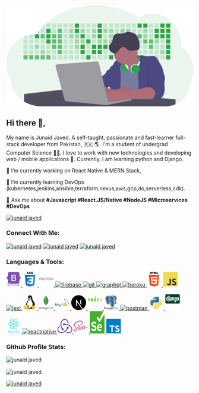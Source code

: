 ![](https://github.com/junaid-home/junaid-home/blob/main/illustration.svg)

## Hi there 👋,
 My name is Junaid Javed. A self-taught, passionate and fast-learner full-stack developer from Pakistan, 🇵🇰 🌎. I'm a student of undergrad Computer Science 👨‍🎓. I love to work with new technologies and developing web / mobile applications 🔭. Currently, I am learning python and Django.

🚀 I’m currently working on React Native & MERN Stack,

🌱 I’m currently learning DevOps (kubernetes,jenkins,ansible,terraform,nexus,aws,gcp,do,serverless,cdk).

💬 Ask me about **#Javascript #React.JS/Native #NodeJS #Microservices #DevOps**

<p align="left">
 <a href="https://twitter.com/junaid_home" target="blank"><img src="https://img.shields.io/twitter/follow/junaid_home?logo=twitter&style=for-the-badge" alt="junaid javed" /></a>
</p>

### Connect With Me:
<p align="left">
  <a href="https://junaid-home.github.io" target="blank"><img align="center" src="https://raw.githubusercontent.com/rahuldkjain/github-profile-readme-generator/master/src/images/icons/Social/codepen.svg" alt="junaid javed" height="30" width="40" /></a>
<a href="https://twitter.com/junaid_home" target="blank"><img align="center" src="https://raw.githubusercontent.com/rahuldkjain/github-profile-readme-generator/master/src/images/icons/Social/twitter.svg" alt="junaid javed" height="30" width="40" /></a>
<a href="https://linkedin.com/in/junaid-home" target="blank"><img align="center" src="https://raw.githubusercontent.com/rahuldkjain/github-profile-readme-generator/master/src/images/icons/Social/linked-in-alt.svg" alt="junaid javed" height="30" width="40" /></a>
</p>

### Languages & Tools:
<a href="https://getbootstrap.com" target="_blank"> <img src="https://raw.githubusercontent.com/devicons/devicon/master/icons/bootstrap/bootstrap-plain-wordmark.svg" alt="bootstrap" width="40" height="40"/> </a> <a href="https://www.w3schools.com/cs/" target="_blank"> <a href="https://www.w3schools.com/css/" target="_blank"> <img src="https://raw.githubusercontent.com/devicons/devicon/master/icons/css3/css3-original-wordmark.svg" alt="css3" width="40" height="40"/> </a> <a href="https://www.docker.com/" target="_blank"> <a href="https://expressjs.com" target="_blank"> <img src="https://raw.githubusercontent.com/devicons/devicon/master/icons/express/express-original-wordmark.svg" alt="express" width="40" height="40"/> </a> <a href="https://firebase.google.com/" target="_blank"> <img src="https://www.vectorlogo.zone/logos/firebase/firebase-icon.svg" alt="firebase" width="40" height="40"/> </a> </a> <a href="https://git-scm.com/" target="_blank"> <img src="https://www.vectorlogo.zone/logos/git-scm/git-scm-icon.svg" alt="git" width="40" height="40"/> </a> <a href="https://graphql.org" target="_blank"> <img src="https://www.vectorlogo.zone/logos/graphql/graphql-icon.svg" alt="graphql" width="40" height="40"/> </a> <a href="https://heroku.com" target="_blank"> <img src="https://www.vectorlogo.zone/logos/heroku/heroku-icon.svg" alt="heroku" width="40" height="40"/> </a> <a href="https://www.w3.org/html/" target="_blank"> <img src="https://raw.githubusercontent.com/devicons/devicon/master/icons/html5/html5-original-wordmark.svg" alt="html5" width="40" height="40"/> </a> <a href="https://developer.mozilla.org/en-US/docs/Web/JavaScript" target="_blank"> <img src="https://raw.githubusercontent.com/devicons/devicon/master/icons/javascript/javascript-original.svg" alt="javascript" width="40" height="40"/> </a> <a href="https://jestjs.io" target="_blank"> <img src="https://www.vectorlogo.zone/logos/jestjsio/jestjsio-icon.svg" alt="jest" width="40" height="40"/> </a> <a href="https://www.linux.org/" target="_blank"> <img src="https://raw.githubusercontent.com/devicons/devicon/master/icons/linux/linux-original.svg" alt="linux" width="40" height="40"/> </a> <a href="https://www.mongodb.com/" target="_blank"> <img src="https://raw.githubusercontent.com/devicons/devicon/master/icons/mongodb/mongodb-original-wordmark.svg" alt="mongodb" width="40" height="40"/> </a> <a href="https://www.mysql.com/" target="_blank"> <img src="https://raw.githubusercontent.com/devicons/devicon/master/icons/mysql/mysql-original-wordmark.svg" alt="mysql" width="40" height="40"/> </a> <a href="https://nextjs.org/" target="_blank"> <img src="https://raw.githubusercontent.com/devicons/devicon/master/icons/nextjs/nextjs-original.svg" alt="nextjs" width="40" height="40"/> </a> <a href="https://nodejs.org" target="_blank"> <img src="https://raw.githubusercontent.com/devicons/devicon/master/icons/nodejs/nodejs-plain-wordmark.svg" alt="nodejs" width="40" height="60"/> </a> <a href="https://www.postgresql.org" target="_blank"> <img src="https://raw.githubusercontent.com/devicons/devicon/master/icons/postgresql/postgresql-original-wordmark.svg" alt="postgresql" width="40" height="40"/> </a> <a href="https://postman.com" target="_blank"> <img src="https://www.vectorlogo.zone/logos/getpostman/getpostman-icon.svg" alt="postman" width="40" height="40"/> </a> <a href="https://www.python.org" target="_blank"> <img src="https://raw.githubusercontent.com/devicons/devicon/master/icons/python/python-original.svg" alt="python" width="40" height="40"/> </a><a href="https://docs.djangoproject.com/en/3.2/" target="_blank"> <img src="https://raw.githubusercontent.com/devicons/devicon/master/icons/django/django-original.svg" alt="Django" width="40" height="60"/> </a> <a href="https://reactjs.org/" target="_blank"> <img src="https://raw.githubusercontent.com/devicons/devicon/master/icons/react/react-original-wordmark.svg" alt="react" width="40" height="40"/> </a> <a href="https://reactnative.dev/" target="_blank"> <img src="https://reactnative.dev/img/header_logo.svg" alt="reactnative" width="40" height="40"/> </a> <a href="https://redux.js.org" target="_blank"> <img src="https://raw.githubusercontent.com/devicons/devicon/master/icons/redux/redux-original.svg" alt="redux" width="40" height="40"/> </a> <a href="https://sass-lang.com" target="_blank"> <img src="https://raw.githubusercontent.com/devicons/devicon/master/icons/sass/sass-original.svg" alt="sass" width="40" height="40"/> </a><a href="https://www.typescriptlang.org/" target="_blank"> <a href="https://selenium.dev" target="_blank"> <img src="https://github.com/SeleniumHQ/heroku-selenium/blob/2f66891ba030d3aa1f36ab1748c52ba4fb4e057d/selenium-green.svg" alt="Selenium" width="40" height="60"/> <img src="https://raw.githubusercontent.com/devicons/devicon/master/icons/typescript/typescript-original.svg" alt="typescript" width="40" height="40"/> </a> </p>

### Github Profile Stats:
<img src="https://komarev.com/ghpvc/?username=junaid-home&label=Profile%20views&color=0e75b6&style=flat" alt="junaid javed" />
<p><img align="center" src="https://github-readme-stats.vercel.app/api?username=junaid-home&show_icons=true&locale=en" alt="junaid javed" /></p>
<p align="left"> <a href="https://github.com/ryo-ma/github-profile-trophy"><img src="https://github-profile-trophy.vercel.app/?username=junaid-home" alt="junaid javed" /></a></p>
<!-- <p><img width="495" align="center" src="https://github-readme-stats.vercel.app/api/top-langs?username=junaid-home&show_icons=true&locale=en&layout=compact" alt="junaid javed" /></p>
<p><img align="center" src="https://github-readme-streak-stats.herokuapp.com/?user=junaid-home&" alt="junaid javed" /></p> -->
